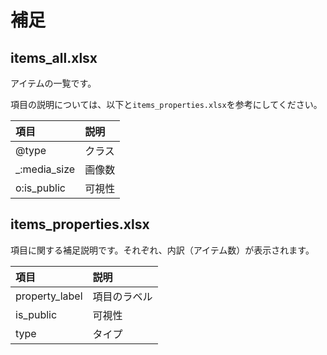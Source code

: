 # 補足

## items_all.xlsx

アイテムの一覧です。

項目の説明については、以下と`items_properties.xlsx`を参考にしてください。

|項目|説明|
|:-|:-|
|@type|クラス|
|_:media_size|画像数|
|o:is_public|可視性|

## items_properties.xlsx

項目に関する補足説明です。それぞれ、内訳（アイテム数）が表示されます。

|項目|説明|
|:-|:-|
|property_label|項目のラベル|
|is_public|可視性|
|type|タイプ|
